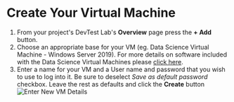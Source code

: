 # Create Your Virtual Machine
1. From your project's DevTest Lab's **Overview** page press the **+ Add** button.
2. Choose an appropriate base for your VM (eg. Data Science Virtual Machine - Windows Server 2019). For more details on software included with the Data Science Virtual Machines please [click here]( https://docs.microsoft.com/en-us/azure/machine-learning/data-science-virtual-machine/tools-included ). 
3. Enter a name for your VM and a User name and password that you wish to use to log into it. Be sure to deselect *Save as default password* checkbox. Leave the rest as defaults and click the **Create** button  
![Enter New VM Details](images/EnterNewVMDetails.png)  
